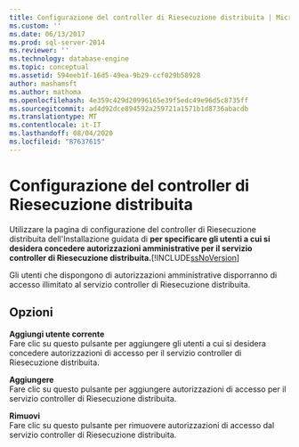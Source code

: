 ```yaml
---
title: Configurazione del controller di Riesecuzione distribuita | Microsoft Docs
ms.custom: ''
ms.date: 06/13/2017
ms.prod: sql-server-2014
ms.reviewer: ''
ms.technology: database-engine
ms.topic: conceptual
ms.assetid: 594eeb1f-16d5-49ea-9b29-ccf029b58928
author: mashamsft
ms.author: mathoma
ms.openlocfilehash: 4e359c429d20996165e39f5edc49e96d5c8735ff
ms.sourcegitcommit: ad4d92dce894592a259721a1571b1d8736abacdb
ms.translationtype: MT
ms.contentlocale: it-IT
ms.lasthandoff: 08/04/2020
ms.locfileid: "87637615"
---
```

# <a name="distributed-replay-controller-configuration"></a>Configurazione del controller di Riesecuzione distribuita
  Utilizzare la pagina di configurazione del controller di Riesecuzione distribuita dell'Installazione guidata di **per specificare gli utenti a cui si desidera concedere autorizzazioni amministrative per il servizio controller di Riesecuzione distribuita.**[!INCLUDE[ssNoVersion](../../includes/ssnoversion-md.md)]  
  
 Gli utenti che dispongono di autorizzazioni amministrative disporranno di accesso illimitato al servizio controller di Riesecuzione distribuita.  
  
## <a name="options"></a>Opzioni  
 **Aggiungi utente corrente**  
 Fare clic su questo pulsante per aggiungere gli utenti a cui si desidera concedere autorizzazioni di accesso per il servizio controller di Riesecuzione distribuita.  
  
 **Aggiungere**  
 Fare clic su questo pulsante per aggiungere autorizzazioni di accesso per il servizio controller di Riesecuzione distribuita.  
  
 **Rimuovi**  
 Fare clic su questo pulsante per rimuovere autorizzazioni di accesso dal servizio controller di Riesecuzione distribuita.  
  
  
